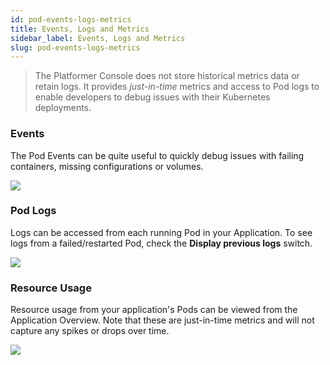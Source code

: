 ```yaml
---
id: pod-events-logs-metrics
title: Events, Logs and Metrics
sidebar_label: Events, Logs and Metrics
slug: pod-events-logs-metrics
---
```


> The Platformer Console does not store historical metrics data or retain logs. It provides _just-in-time_ metrics and access to Pod logs to enable developers to debug issues with their Kubernetes deployments.

### Events

The Pod Events can be quite useful to quickly debug issues with failing containers, missing configurations or volumes.

![](/img/docs/events-1.png)

### Pod Logs

Logs can be accessed from each running Pod in your Application. To see logs from a failed/restarted Pod, check the **Display previous logs** switch.

![](/img/docs/pod-logs.png)

### Resource Usage

Resource usage from your application's Pods can be viewed from the Application Overview. Note that these are just-in-time metrics and will not capture any spikes or drops over time.

![](/img/docs/metrics-1.png)